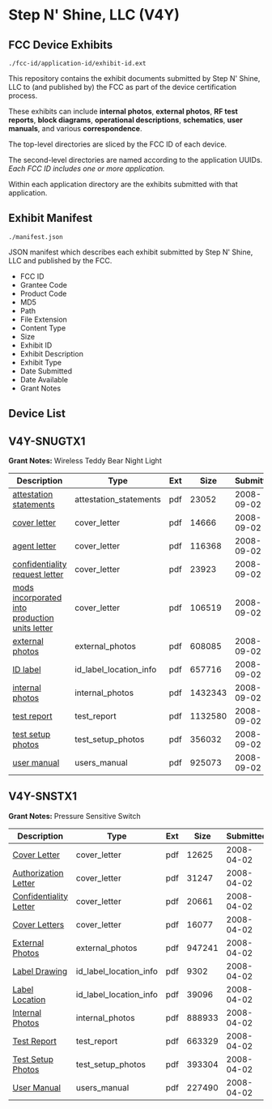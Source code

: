 # Step N' Shine, LLC (V4Y)
## FCC Device Exhibits

```
./fcc-id/application-id/exhibit-id.ext
```

This repository contains the exhibit documents submitted by Step N' Shine, LLC to (and published by) the FCC as part of the device certification process.

These exhibits can include **internal photos**, **external photos**, **RF test reports**, **block diagrams**, **operational descriptions**, **schematics**, **user manuals**, and various **correspondence**.

The top-level directories are sliced by the FCC ID of each device.

The second-level directories are named according to the application UUIDs. *Each FCC ID includes one or more application.*

Within each application directory are the exhibits submitted with that application. 

## Exhibit Manifest

```
./manifest.json
```

JSON manifest which describes each exhibit submitted by Step N' Shine, LLC and published by the FCC.

- FCC ID
- Grantee Code
- Product Code
- MD5
- Path
- File Extension
- Content Type
- Size
- Exhibit ID
- Exhibit Description
- Exhibit Type
- Date Submitted
- Date Available
- Grant Notes

## Device List
## V4Y-SNUGTX1
**Grant Notes:** Wireless Teddy Bear Night Light

| Description | Type | Ext | Size | Submitted | Available |
| ----------- | ---- | --- | ---- | --------- | --------- |
| [attestation statements](V4Y-SNUGTX1/9f27b205d6b5441171290d8a233f93bf/994096.pdf) | attestation_statements | pdf | 23052 | 2008-09-02 | 2008-09-03 |
| [cover letter](V4Y-SNUGTX1/9f27b205d6b5441171290d8a233f93bf/994097.pdf) | cover_letter | pdf | 14666 | 2008-09-02 | 2008-09-03 |
| [agent letter](V4Y-SNUGTX1/9f27b205d6b5441171290d8a233f93bf/994098.pdf) | cover_letter | pdf | 116368 | 2008-09-02 | 2008-09-03 |
| [confidentiality request letter](V4Y-SNUGTX1/9f27b205d6b5441171290d8a233f93bf/994099.pdf) | cover_letter | pdf | 23923 | 2008-09-02 | 2008-09-03 |
| [mods incorporated into production units letter](V4Y-SNUGTX1/9f27b205d6b5441171290d8a233f93bf/994100.pdf) | cover_letter | pdf | 106519 | 2008-09-02 | 2008-09-03 |
| [external photos](V4Y-SNUGTX1/9f27b205d6b5441171290d8a233f93bf/994101.pdf) | external_photos | pdf | 608085 | 2008-09-02 | 2008-09-03 |
| [ID label](V4Y-SNUGTX1/9f27b205d6b5441171290d8a233f93bf/994103.pdf) | id_label_location_info | pdf | 657716 | 2008-09-02 | 2008-09-03 |
| [internal photos](V4Y-SNUGTX1/9f27b205d6b5441171290d8a233f93bf/994102.pdf) | internal_photos | pdf | 1432343 | 2008-09-02 | 2008-09-03 |
| [test report](V4Y-SNUGTX1/9f27b205d6b5441171290d8a233f93bf/994106.pdf) | test_report | pdf | 1132580 | 2008-09-02 | 2008-09-03 |
| [test setup photos](V4Y-SNUGTX1/9f27b205d6b5441171290d8a233f93bf/994107.pdf) | test_setup_photos | pdf | 356032 | 2008-09-02 | 2008-09-03 |
| [user manual](V4Y-SNUGTX1/9f27b205d6b5441171290d8a233f93bf/994108.pdf) | users_manual | pdf | 925073 | 2008-09-02 | 2008-09-03 |
## V4Y-SNSTX1
**Grant Notes:** Pressure Sensitive Switch

| Description | Type | Ext | Size | Submitted | Available |
| ----------- | ---- | --- | ---- | --------- | --------- |
| [Cover Letter](V4Y-SNSTX1/404be3f3d84ec2360d2c139b54deabad/922762.pdf) | cover_letter | pdf | 12625 | 2008-04-02 | 2008-04-03 |
| [Authorization Letter](V4Y-SNSTX1/404be3f3d84ec2360d2c139b54deabad/922763.pdf) | cover_letter | pdf | 31247 | 2008-04-02 | 2008-04-03 |
| [Confidentiality Letter](V4Y-SNSTX1/404be3f3d84ec2360d2c139b54deabad/922764.pdf) | cover_letter | pdf | 20661 | 2008-04-02 | 2008-04-03 |
| [Cover Letters](V4Y-SNSTX1/404be3f3d84ec2360d2c139b54deabad/922765.pdf) | cover_letter | pdf | 16077 | 2008-04-02 | 2008-04-03 |
| [External Photos](V4Y-SNSTX1/404be3f3d84ec2360d2c139b54deabad/922767.pdf) | external_photos | pdf | 947241 | 2008-04-02 | 2008-04-03 |
| [Label Drawing](V4Y-SNSTX1/404be3f3d84ec2360d2c139b54deabad/922769.pdf) | id_label_location_info | pdf | 9302 | 2008-04-02 | 2008-04-03 |
| [Label Location](V4Y-SNSTX1/404be3f3d84ec2360d2c139b54deabad/922770.pdf) | id_label_location_info | pdf | 39096 | 2008-04-02 | 2008-04-03 |
| [Internal Photos](V4Y-SNSTX1/404be3f3d84ec2360d2c139b54deabad/922768.pdf) | internal_photos | pdf | 888933 | 2008-04-02 | 2008-04-03 |
| [Test Report](V4Y-SNSTX1/404be3f3d84ec2360d2c139b54deabad/922774.pdf) | test_report | pdf | 663329 | 2008-04-02 | 2008-04-03 |
| [Test Setup Photos](V4Y-SNSTX1/404be3f3d84ec2360d2c139b54deabad/922775.pdf) | test_setup_photos | pdf | 393304 | 2008-04-02 | 2008-04-03 |
| [User Manual](V4Y-SNSTX1/404be3f3d84ec2360d2c139b54deabad/922776.pdf) | users_manual | pdf | 227490 | 2008-04-02 | 2008-04-03 |
